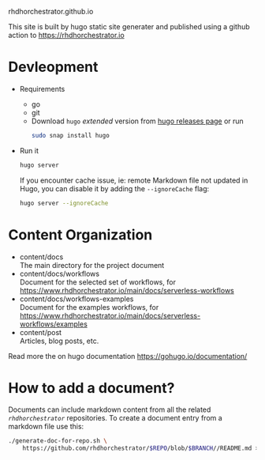 rhdhorchestrator.github.io

This site is built by hugo static site generater and published using a github action to https://rhdhorchestrator.io

# Devleopment
- Requirements
    - go
    - git
    - Download `hugo` *extended* version from [hugo releases page](https://github.com/gohugoio/hugo/releases/)       or run
      ```bash
      sudo snap install hugo
      ```

- Run it
    ```bash
    hugo server
    ```
    If you encounter cache issue, ie: remote Markdown file not updated in Hugo, you can disable it by adding the `--ignoreCache` flag:
    ```bash
    hugo server --ignoreCache
    ```

# Content Organization

- content/docs \
  The main directory for the project document
- content/docs/workflows \
  Document for the selected set of workflows, for https://www.rhdhorchestrator.io/main/docs/serverless-workflows
- content/docs/workflows-examples \
  Document for the examples workflows, for https://www.rhdhorchestrator.io/main/docs/serverless-workflows/examples
- content/post \
  Articles, blog posts, etc.

Read more the on hugo documentation https://gohugo.io/documentation/

# How to add a document?
Documents can include markdown content from all the related *`rhdhorchestrator`* repositories.
To create a document entry from a markdown file use this:

```bash
./generate-doc-for-repo.sh \
    https://github.com/rhdhorchestrator/$REPO/blob/$BRANCH//README.md > content/docs/newdoc.md
```
